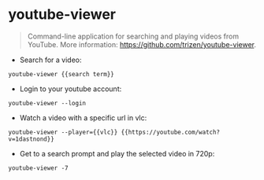 # youtube-viewer

> Command-line application for searching and playing videos from YouTube.
> More information: <https://github.com/trizen/youtube-viewer>.

- Search for a video:

`youtube-viewer {{search term}}`

- Login to your youtube account:

`youtube-viewer --login`

- Watch a video with a specific url in vlc:

`youtube-viewer --player={{vlc}} {{https://youtube.com/watch?v=1dastnond}}`

- Get to a search prompt and play the selected video in 720p:

`youtube-viewer -7`
